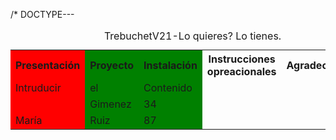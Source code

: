 /* DOCTYPE---
<html>
    <body>
        <table>
  <caption>TrebuchetV21-Lo quieres? Lo tienes.</caption>
  <colgroup>
    <col span="1" style="background-color:red">
    <col span="2" style="background-color:green">
  </colgroup>
  <tr>
    <th>Presentación</th>
    <th>Proyecto</th> 
    <th>Instalación</th> 
    <th>Instrucciones opreacionales</th>
    <th>Agradecimientos</th> 
  </tr>
  <tr>
    <td>Intruducir</td>
    <td>el</td>
    <td>Contenido</td>
  </tr>
  <tr>
    <td></td>
    <td>Gimenez</td>
    <td>34</td>
  </tr>
  <tr>
    <td>María</td>
    <td>Ruiz</td>
    <td>87</td>
  </tr>
</table>
       </body>
</html>

